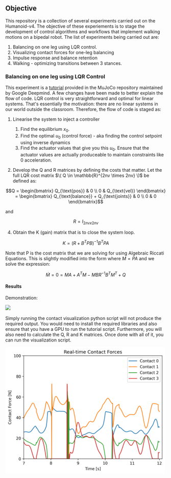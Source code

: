 ## Objective
This repository is a collection of several experiments carried out on the Humanoid-v4. The objective of these experiements is to stage the development of control algorithms and workflows that implement walking motions on a bipedal robot. The list of experiments being carried out are:
1. Balancing on one leg using LQR control.
2. Visualizing contact forces for one-leg balancing
3. Impulse response and balance retention
4. Walking - optimizing transitions between 3 stances. 

### Balancing on one leg using LQR Control
This experiment is a [tutorial](https://colab.research.google.com/github/google-deepmind/mujoco/blob/main/python/LQR.ipynb?authuser=2#scrollTo=zJmbOJMurRna) provided in the MuJoCo repository maintained by Google Deepmind. A few changes have been made to better explain the flow of code. LQR control is very straightforward and optimal for linear systems. That's essentially the motivation: there are no linear systems in our world outside the classroom. Therefore, the flow of code is staged as:
1. Linearise the system to inject a controller
    1. Find the equilibrium $x_0$. 
    2. Find the optimal $u_0$ (control force) - aka finding the control setpoint using inverse dynamics
    3. Find the actuator values that give you this $u_0$. Ensure that the actuator values are actually produceable to maintain constraints like 0 acceleration.

2. Develop the Q and R matrices by defining the costs that matter.
   Let the full LQR cost matrix $\( Q \in \mathbb{R}^{2nv \times 2nv} \)$ be defined as:
  ```math
Q = \begin{bmatrix}
Q_{\text{pos}} & 0 \\
0 & Q_{\text{vel}}
\end{bmatrix}
= 
\begin{bmatrix}
Q_{\text{balance}} + Q_{\text{joints}} & 0 \\
0 & 0
\end{bmatrix}
  ```
and 
```math
R = I_{2nv x 2nv}
```
4. Obtain the K (gain) matrix that is to close the system loop.
```math
   K = (R + B^T  P B)^{-1} B^T P A
```
   Note that P is the cost matrix that we are solving for using Algebraic Riccati Equations. This is slightly modified into the form where $M = PA$ and we solve the expression:
   ```math
   \dot M = 0 = MA + A^TM- MBR^{-1}B^T M^T + Q 
   ``` 
#### Results 
Demonstration:

![](LQR_Mujoco.gif)

Simply running the contact visualization python script will not produce the required output. You would need to install the required libraries and also ensure that you have a GPU to run the tutorial script. Furthermore, you will also need to calculate the Q, R and K matrices. Once done with all of it, you can run the visualization script.

<img src="contact_forces.png" alt="Contact Forces" width="500"/>

